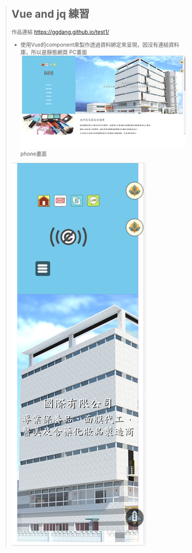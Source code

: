 > # Vue and jq 練習
> 作品連結 https://ggdang.github.io/test1/
> * 使用Vue的component來製作透過資料綁定來呈現，因沒有連結資料庫，所以是靜態網頁
> PC畫面
> ![Alt text](/product/for_pc.jpg)
> phone畫面
>
> ![Alt text](/product/for_phone.jpg)
>
>
>
>
>
>
>
>
>
>
>
>
>
>
>
>
>
>
>
>
>
>
>
>
>
>
>
>
>
>
